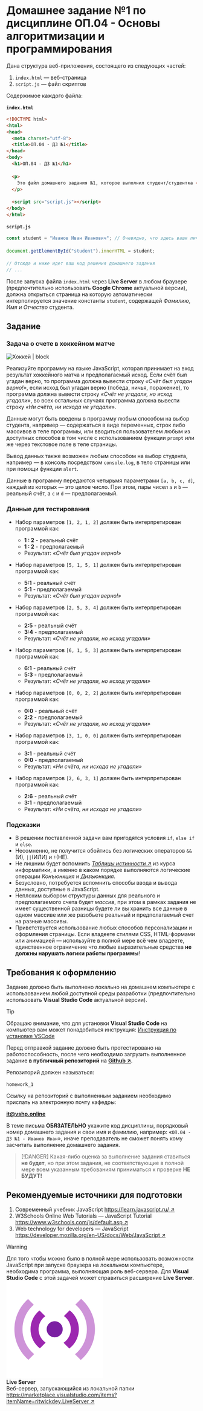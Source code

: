<!-- @include: ./includes/_disclaimer.md -->

# Домашнее задание №1 по дисциплине ОП.04 - Основы алгоритмизации и программирования

Дана структура веб-приложения, состоящего из следующих частей:

1. `index.html` — веб-страница
2. `script.js` — файл скриптов

Содержимое каждого файла:

**`index.html`**

```html
<!DOCTYPE html>
<html>
<head>
  <meta charset="utf-8">
  <title>ОП.04 - ДЗ №1</title>
</head>
<body>
  <h1>ОП.04 - ДЗ №1</h1>

  <p>
    Это файл домашнего задания №1, которое выполнил студент/студентка <strong id="student">ФИО</strong> в рамках изучения дисциплины ОП.04 - Основы алгоритмизации и программирования.
  </p>

  <script src="script.js"></script>
</body>
</html>
```

**`script.js`**

```js
const student = "Иванов Иван Иванович"; // Очевидно, что здесь ваши личные Фамилия, Имя и Отчество

document.getElementById("student").innerHTML = student;

// Отсюда и ниже идет ваш код решения домашнего задания
// ...
```

После запуска файла `index.html` через **Live Server** в любом браузере (предпочтительно использовать **Google Chrome** актуальной версии), должна открыться страница на которую автоматически интерполируется значение константы `student`, содержащей _Фамилию, Имя и Отчество_ студента.

## Задание

### Задача о счете в хоккейном матче

![Хоккей | block](https://img.freepik.com/free-vector/hockey-puck-blue-ice-rink-top-view-background_107791-9562.jpg)

Реализуйте программу на языке JavaScript, которая принимает на вход результат хоккейного матча и предполагаемый исход. Если счёт был угадан верно, то программа должна вывести строку _«Счёт был угадан верно!»_, если исход был угадан верно (победа, ничья, поражение), то программа должна вывести строку _«Счёт не угадали, но исход угадали»_, во всех остальных случаях программа должна вывести строку _«Ни счёта, ни исхода не угадали»_.

Данные могут быть введены в программу любым способом на выбор студента, например — содержаться в виде переменных, строк либо массивов в теле программы, или вводиться пользователем любым из доступных способов в том числе с использованием функции `prompt` или же через текстовое поле в теле страницы.

Вывод данных также возможен любым способом на выбор студента, например — в консоль посредством `console.log`, в тело страницы или при помощи функции `alert`.

Данные в программу передаются четырьмя параметрами `[a, b, c, d]`, каждый из которых — это целое число. При этом, пары чисел `a` и `b` — реальный счёт, а `c` и `d` — предполагаемый.

### Данные для тестирования

- Набор параметров `[1, 2, 1, 2]` должен быть интерпретирован программой как:
  - __1 : 2__ - реальный счёт
  - __1 : 2__ - предполагаемый
  - Результат: _«Счёт был угадан верно!»_

- Набор параметров `[5, 1, 5, 1]` должен быть интерпретирован программой как:
  - __5:1__ - реальный счёт
  - __5:1__ - предполагаемый
  - Результат: _«Счёт был угадан верно!»_

- Набор параметров `[2, 5, 3, 4]` должен быть интерпретирован программой как:
  - __2:5__ - реальный счёт
  - __3:4__ - предполагаемый
  - Результат: _«Счёт не угадали, но исход угадали»_

- Набор параметров `[6, 1, 5, 3]` должен быть интерпретирован программой как:
  - __6:1__ - реальный счёт
  - __5:3__ - предполагаемый
  - Результат: _«Счёт не угадали, но исход угадали»_

- Набор параметров `[0, 0, 2, 2]` должен быть интерпретирован программой как:
  - __0:0__ - реальный счёт
  - __2:2__ - предполагаемый
  - Результат: _«Счёт не угадали, но исход угадали»_

- Набор параметров `[3, 1, 0, 0]` должен быть интерпретирован программой как:
  - __3:1__ - реальный счёт
  - __0:0__ - предполагаемый
  - Результат: _«Ни счёта, ни исхода не угадали»_

- Набор параметров `[2, 6, 3, 1]` должен быть интерпретирован программой как:
  - __2:6__ - реальный счёт
  - __3:1__ - предполагаемый
  - Результат: _«Ни счёта, ни исхода не угадали»_

### Подсказки

- В решении поставленной задачи вам пригодятся условия `if`, `else if` и `else`.
- Несомненно, не получится обойтись без логических операторов `&&`(И), `||`(ИЛИ) и `!`(НЕ).
- Не лишним будет вспомнить [_Таблицы истинности ↗_](https://ru.wikipedia.org/wiki/Таблица_истинности) из курса информатики, а именно в каком порядке выполняются логические операции _Конъюнкция_ и _Дизъюнкция_.
- Безусловно, потребуется вспомнить способы ввода и вывода данных, доступные в JavaScript.
- Неплохим выбором структуры данных для реального и предполагаемого счета будет _массив_, при этом в рамках задания не имеет существенной разницы будете ли вы хранить все данные в одном массиве или же разобьете реальный и предполагаемый счет на разные массивы.
- Приветствуется использование любых способов персонализации и оформления страницы. Если владеете стилями CSS, HTML-формами или анимацией — используйте в полной мере всё чем владеете, единственное ограничение что любые выразительные средства __не должны нарушать логики работы программы__!

## Требования к оформлению

Задание должно быть выполнено локально на домашнем компьютере с использованием любой доступной среды разработки (предпочтительно использовать **Visual Studio Code** актуальной версии).

> [!TIP]
> Обращаю внимание, что для установки **Visual Studio Code** на компьютер вам может понадобиться инструкция: [Инструкция по установке VSCode](pages/manuals/vscode_manual.md)

Перед отправкой задание должно быть протестировано на работоспособность, после чего необходимо загрузить выполненное задание __в публичный репозиторий__ на [__Github ↗__](https://github.com/).

Репозиторий должен называться:

`homework_1`

Ссылку на репозиторий с выполненным заданием необходимо прислать на электронную почту кафедры:

**it@vshp.online**

В теме письма **ОБЯЗАТЕЛЬНО** укажите код дисциплины, порядковый номер домашнего задания и свои имя и фамилию, например: «`ОП.04 - ДЗ №1 - Иванов Иван`», иначе преподаватель не сможет понять кому засчитать выполнение домашнего задания.

> [!DANGER]
> Какая-либо оценка за выполнение задания ставиться __не будет__, но при этом задания, не соответствующие в полной мере всем указанным требованиям приниматься к проверке __НЕ БУДУТ!__

## Рекомендуемые источники для подготовки

1. Современный учебник JavaScript
[https://learn.javascript.ru/ ↗](https://learn.javascript.ru/)
2. W3Schools Online Web Tutorials — JavaScript Tutorial
[https://www.w3schools.com/js/default.asp ↗](https://www.w3schools.com/js/default.asp)
3. Web technology for developers — JavaScript
[https://developer.mozilla.org/en-US/docs/Web/JavaScript ↗](https://developer.mozilla.org/en-US/docs/Web/JavaScript)

> [!WARNING]
> Для того чтобы можно было в полной мере использовать возможности JavaScript при запуске браузера на локальном компьютере, необходима программа, выполняющая роль веб-сервера. Для **Visual Studio Code** с этой задачей может справиться расширение **Live Server**.
> <br>
> ![live_server_logo <](./img/live_server_logo.png ':size=100')
> <br>
> **Live Server**
> <br>
> Веб-сервер, запускающийся из локальной папки
> <br>
> [https://marketplace.visualstudio.com/items?itemName=ritwickdey.LiveServer ↗](https://marketplace.visualstudio.com/items?itemName=ritwickdey.LiveServer)

